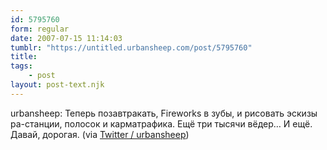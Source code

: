 ```yaml
---
id: 5795760
form: regular
date: 2007-07-15 11:14:03
tumblr: "https://untitled.urbansheep.com/post/5795760"
title:
tags:
    - post
layout: post-text.njk
---
```


<p>urbansheep: Теперь позавтракать, Fireworks в зубы, и рисовать эскизы ра-станции, полосок и карматрафика. Ещё три тысячи вёдер&hellip; И ещё. Давай, дорогая. (via <a href="http://twitter.com/urbansheep/statuses/150718572">Twitter / urbansheep</a>)</p>

